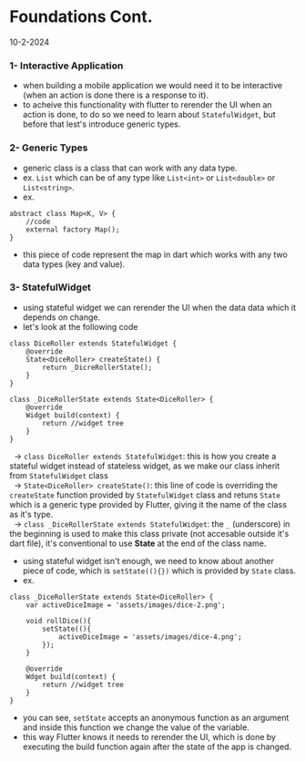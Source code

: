 # Foundations Cont.
10-2-2024

### 1- Interactive Application
* when building a mobile application we would need it to be interactive (when an action is done there is a response to it).
* to acheive this functionality with flutter to rerender the UI when an action is done, to do so we need to learn about `StatefulWidget`, but before that lest's introduce generic types.


### 2- Generic Types
* generic class is a class that can work with any data type.
* ex. `List` which can be of any type like `List<int>` or `List<double>` or `List<string>`.
* ex.
```
abstract class Map<K, V> {
    //code
    external factory Map();
}
```
* this piece of code represent the map in dart which works with any two data types (key and value).


### 3- StatefulWidget
* using stateful widget we can rerender the UI when the data data which it depends on change.
* let's look at the following code
```
class DiceRoller extends StatefulWidget {
    @override
    State<DiceRoller> createState() {
        return _DicreRollerState();
    }
}

class _DiceRollerState extends State<DiceRoller> {
    @override
    Widget build(context) {
        return //widget tree
    }
}
```
&nbsp; -> `class DiceRoller extends StatefulWidget`: this is how you create a stateful widget instead of stateless widget, as we make our class inherit from `StatefulWidget` class<br>
&nbsp; -> `State<DiceRoller> createState()`: this line of code is overriding the `createState` function provided by `StatefulWidget` class and retuns `State` which is a generic type provided by Flutter, giving it the name of the class as it's type.<br>
&nbsp; -> `class _DiceRollerState extends StatefulWidget`: the `_` (underscore) in the beginning is used to make this class private (not accesable outside it's dart file), it's conventional to use **State** at the end of the class name.
* using stateful widget isn't enough, we need to know about another piece of code, which is `setState((){})` which is provided by `State` class.
* ex.
```
class _DiceRollerState extends State<DiceRoller> {
    var activeDiceImage = 'assets/images/dice-2.png';

    void rollDice(){
        setState((){
            activeDiceImage = 'assets/images/dice-4.png';
        });
    }

    @override
    Wdget build(context) {
        return //widget tree
    }
}
```
* you can see, `setState` accepts an anonymous function as an argument and inside this function we change the value of the variable.
* this way Flutter knows it needs to rerender the UI, which is done by executing the build function again after the state of the app is changed.
